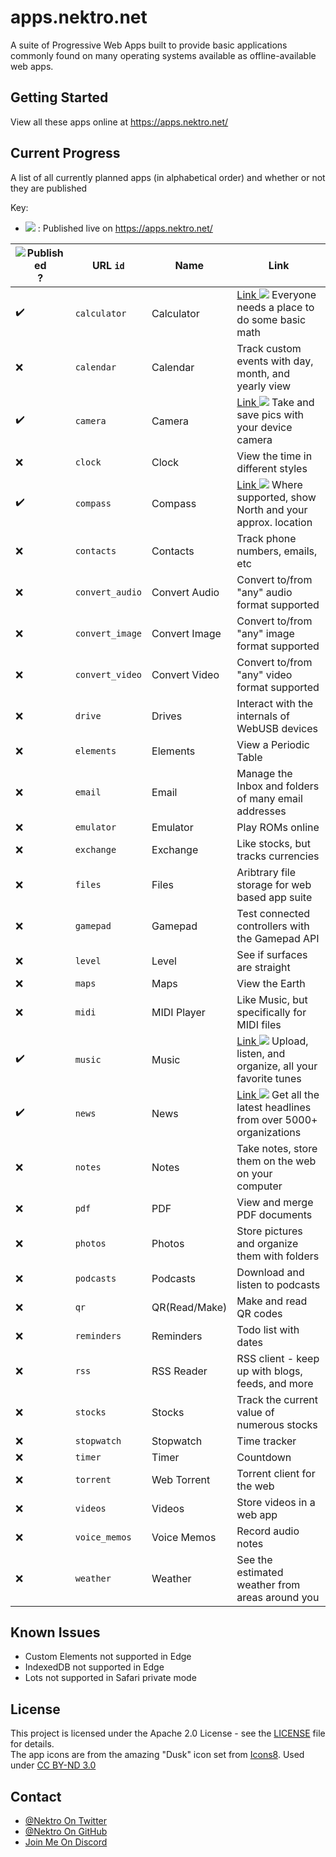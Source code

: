 [pub]: https://png.icons8.com/color/24/000000/domain.png
[swe]: https://png.icons8.com/color/24/000000/wifi-off.png
[out]: https://png.icons8.com/color/16/000000/external-link.png

# apps.nektro.net
A suite of Progressive Web Apps built to provide basic applications commonly found on many operating systems available as
offline-available web apps.

## Getting Started
View all these apps online at https://apps.nektro.net/

## Current Progress
A list of all currently planned apps (in alphabetical order) and whether or not they are published

Key:
- ![][pub] : Published live on https://apps.nektro.net/

| ![Published][pub]? | URL `id` | Name | Link |
| ----- | --------------- | ------------- | ---------------------------------------------------- |
| ✔️ | `calculator`    | Calculator    | [Link ![][out]](https://apps.nektro.net/calculator/) Everyone needs a place to do some basic math |
| ❌ | `calendar`      | Calendar      | Track custom events with day, month, and yearly view |
| ✔️ | `camera`        | Camera        | [Link ![][out]](https://apps.nektro.net/camera/) Take and save pics with your device camera |
| ❌ | `clock`         | Clock         | View the time in different styles |
| ✔️ | `compass`       | Compass       | [Link ![][out]](https://apps.nektro.net/compass/) Where supported, show North and your approx. location |
| ❌ | `contacts`      | Contacts      | Track phone numbers, emails, etc |
| ❌ | `convert_audio` | Convert Audio | Convert to/from "any" audio format supported |
| ❌ | `convert_image` | Convert Image | Convert to/from "any" image format supported |
| ❌ | `convert_video` | Convert Video | Convert to/from "any" video format supported |
| ❌ | `drive`         | Drives        | Interact with the internals of WebUSB devices |
| ❌ | `elements`      | Elements      | View a Periodic Table |
| ❌ | `email`         | Email         | Manage the Inbox and folders of many email addresses |
| ❌ | `emulator`      | Emulator      | Play ROMs online |
| ❌ | `exchange`      | Exchange      | Like stocks, but tracks currencies |
| ❌ | `files`         | Files         | Aribtrary file storage for web based app suite |
| ❌ | `gamepad`       | Gamepad       | Test connected controllers with the Gamepad API |
| ❌ | `level`         | Level         | See if surfaces are straight |
| ❌ | `maps`          | Maps          | View the Earth |
| ❌ | `midi`          | MIDI Player   | Like Music, but specifically for MIDI files |
| ✔️ | `music`         | Music         | [Link ![][out]](https://apps.nektro.net/music/) Upload, listen, and organize, all your favorite tunes |
| ✔️ | `news`          | News          | [Link ![][out]](https://apps.nektro.net/news/) Get all the latest headlines from over 5000+ organizations |
| ❌ | `notes`         | Notes         | Take notes, store them on the web on your computer |
| ❌ | `pdf`           | PDF           | View and merge PDF documents |
| ❌ | `photos`        | Photos        | Store pictures and organize them with folders |
| ❌ | `podcasts`      | Podcasts      | Download and listen to podcasts |
| ❌ | `qr`            | QR(Read/Make) | Make and read QR codes |
| ❌ | `reminders`     | Reminders     | Todo list with dates |
| ❌ | `rss`           | RSS Reader    | RSS client - keep up with blogs, feeds, and more |
| ❌ | `stocks`        | Stocks        | Track the current value of numerous stocks |
| ❌ | `stopwatch`     | Stopwatch     | Time tracker |
| ❌ | `timer`         | Timer         | Countdown |
| ❌ | `torrent`       | Web Torrent   | Torrent client for the web |
| ❌ | `videos`        | Videos        | Store videos in a web app |
| ❌ | `voice_memos`   | Voice Memos   | Record audio notes |
| ❌ | `weather`       | Weather       | See the estimated weather from areas around you |

## Known Issues
- Custom Elements not supported in Edge
- IndexedDB not supported in Edge
- Lots not supported in Safari private mode

## License
This project is licensed under the Apache 2.0 License - see the [LICENSE](LICENSE) file for details.  
The app icons are from the amazing "Dusk" icon set from [Icons8](https://icons8.com/). Used under [CC BY-ND 3.0](https://creativecommons.org/licenses/by-nd/3.0/)

## Contact
- [@Nektro On Twitter](https://twitter.com/Nektro)
- [@Nektro On GitHub](https://github.com/Nektro)
- [Join Me On Discord](https://discord.gg/beUGrGk)
